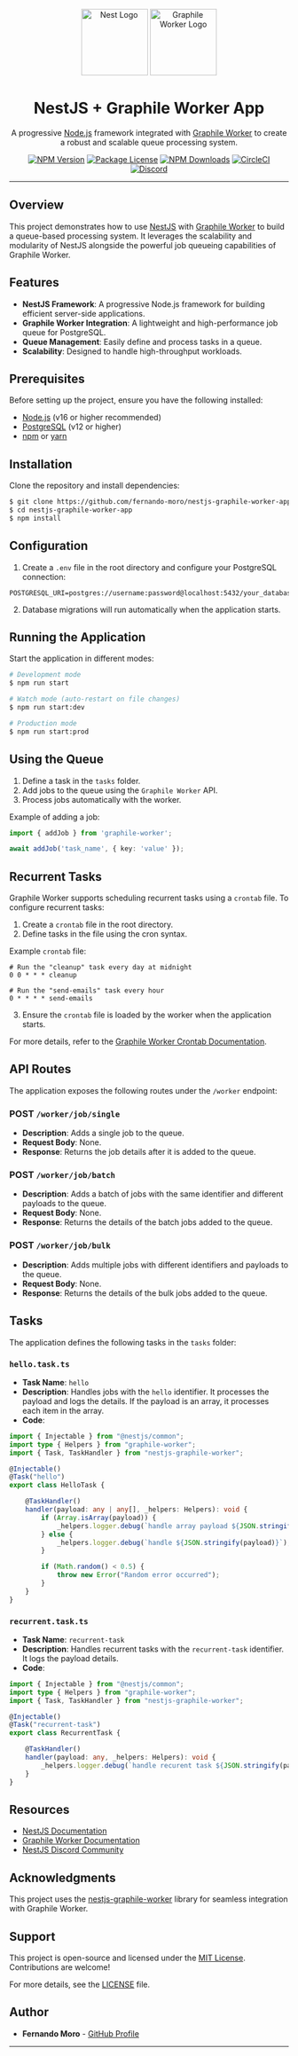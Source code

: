 <p align="center">
  <a href="http://nestjs.com/" target="blank"><img src="https://nestjs.com/img/logo-small.svg" width="120" alt="Nest Logo" /></a>
  <a href="https://worker.graphile.org/" target="blank"><img src="https://worker.graphile.org/img/logo.optimized.svg" width="120" alt="Graphile Worker Logo" /></a>
</p>

<h1 align="center">NestJS + Graphile Worker App</h1>

<p align="center">
  A progressive <a href="http://nodejs.org" target="_blank">Node.js</a> framework integrated with <a href="https://worker.graphile.org/" target="_blank">Graphile Worker</a> to create a robust and scalable queue processing system.
</p>

<p align="center">
  <a href="https://www.npmjs.com/~nestjscore" target="_blank"><img src="https://img.shields.io/npm/v/@nestjs/core.svg" alt="NPM Version" /></a>
  <a href="https://www.npmjs.com/~nestjscore" target="_blank"><img src="https://img.shields.io/npm/l/@nestjs/core.svg" alt="Package License" /></a>
  <a href="https://www.npmjs.com/~nestjscore" target="_blank"><img src="https://img.shields.io/npm/dm/@nestjs/common.svg" alt="NPM Downloads" /></a>
  <a href="https://circleci.com/gh/nestjs/nest" target="_blank"><img src="https://img.shields.io/circleci/build/github/nestjs/nest/master" alt="CircleCI" /></a>
  <a href="https://discord.gg/G7Qnnhy" target="_blank"><img src="https://img.shields.io/badge/discord-online-brightgreen.svg" alt="Discord"/></a>
</p>

---

## Overview

This project demonstrates how to use [NestJS](https://nestjs.com) with [Graphile Worker](https://worker.graphile.org/) to build a queue-based processing system. It leverages the scalability and modularity of NestJS alongside the powerful job queueing capabilities of Graphile Worker.

## Features

- **NestJS Framework**: A progressive Node.js framework for building efficient server-side applications.
- **Graphile Worker Integration**: A lightweight and high-performance job queue for PostgreSQL.
- **Queue Management**: Easily define and process tasks in a queue.
- **Scalability**: Designed to handle high-throughput workloads.

## Prerequisites

Before setting up the project, ensure you have the following installed:

- [Node.js](https://nodejs.org) (v16 or higher recommended)
- [PostgreSQL](https://www.postgresql.org) (v12 or higher)
- [npm](https://www.npmjs.com/) or [yarn](https://yarnpkg.com/)

## Installation

Clone the repository and install dependencies:

```bash
$ git clone https://github.com/fernando-moro/nestjs-graphile-worker-app.git
$ cd nestjs-graphile-worker-app
$ npm install
```

## Configuration

1. Create a `.env` file in the root directory and configure your PostgreSQL connection:

```env
POSTGRESQL_URI=postgres://username:password@localhost:5432/your_database
```

2. Database migrations will run automatically when the application starts.

## Running the Application

Start the application in different modes:

```bash
# Development mode
$ npm run start

# Watch mode (auto-restart on file changes)
$ npm run start:dev

# Production mode
$ npm run start:prod
```

## Using the Queue

1. Define a task in the `tasks` folder.
2. Add jobs to the queue using the `Graphile Worker` API.
3. Process jobs automatically with the worker.

Example of adding a job:

```typescript
import { addJob } from 'graphile-worker';

await addJob('task_name', { key: 'value' });
```

## Recurrent Tasks

Graphile Worker supports scheduling recurrent tasks using a `crontab` file. To configure recurrent tasks:

1. Create a `crontab` file in the root directory.
2. Define tasks in the file using the cron syntax.

Example `crontab` file:

```crontab
# Run the "cleanup" task every day at midnight
0 0 * * * cleanup

# Run the "send-emails" task every hour
0 * * * * send-emails
```

3. Ensure the `crontab` file is loaded by the worker when the application starts.

For more details, refer to the [Graphile Worker Crontab Documentation](https://worker.graphile.org/usage/crontab/).

## API Routes

The application exposes the following routes under the `/worker` endpoint:

### POST `/worker/job/single`
- **Description**: Adds a single job to the queue.
- **Request Body**: None.
- **Response**: Returns the job details after it is added to the queue.

### POST `/worker/job/batch`
- **Description**: Adds a batch of jobs with the same identifier and different payloads to the queue.
- **Request Body**: None.
- **Response**: Returns the details of the batch jobs added to the queue.

### POST `/worker/job/bulk`
- **Description**: Adds multiple jobs with different identifiers and payloads to the queue.
- **Request Body**: None.
- **Response**: Returns the details of the bulk jobs added to the queue.

## Tasks

The application defines the following tasks in the `tasks` folder:

### `hello.task.ts`
- **Task Name**: `hello`
- **Description**: Handles jobs with the `hello` identifier. It processes the payload and logs the details. If the payload is an array, it processes each item in the array.
- **Code**:
```typescript
import { Injectable } from "@nestjs/common";
import type { Helpers } from "graphile-worker";
import { Task, TaskHandler } from "nestjs-graphile-worker";

@Injectable()
@Task("hello")
export class HelloTask {

	@TaskHandler()
	handler(payload: any | any[], _helpers: Helpers): void {
		if (Array.isArray(payload)) {
			_helpers.logger.debug(`handle array payload ${JSON.stringify(payload)}`);
		} else {
			_helpers.logger.debug(`handle ${JSON.stringify(payload)}`);
		}

		if (Math.random() < 0.5) {
			throw new Error("Random error occurred");
		}
	}
}
```

### `recurrent.task.ts`
- **Task Name**: `recurrent-task`
- **Description**: Handles recurrent tasks with the `recurrent-task` identifier. It logs the payload details.
- **Code**:
```typescript
import { Injectable } from "@nestjs/common";
import type { Helpers } from "graphile-worker";
import { Task, TaskHandler } from "nestjs-graphile-worker";

@Injectable()
@Task("recurrent-task")
export class RecurrentTask {

	@TaskHandler()
	handler(payload: any, _helpers: Helpers): void { 
		_helpers.logger.debug(`handle recurent task ${JSON.stringify(payload)}`);
	}
}
```

## Resources

- [NestJS Documentation](https://docs.nestjs.com)
- [Graphile Worker Documentation](https://worker.graphile.org/)
- [NestJS Discord Community](https://discord.gg/G7Qnnhy)

## Acknowledgments

This project uses the [nestjs-graphile-worker](https://github.com/madeindjs/nestjs-graphile-worker) library for seamless integration with Graphile Worker.

## Support

This project is open-source and licensed under the [MIT License](https://opensource.org/licenses/MIT). Contributions are welcome!

For more details, see the [LICENSE](./LICENSE) file.

## Author

- **Fernando Moro** - [GitHub Profile](https://github.com/fernando-moro)

---

